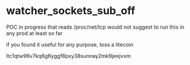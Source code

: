 # watcher_sockets_sub_off


POC in progress that reads /proc/net/tcp
would not suggest to run this in any prod at least so far

if you found it useful for any purpose, toss a litecoin

ltc1qtw96v7kq6g6yggf8pxy38sunnay2mk9jeejvxm
